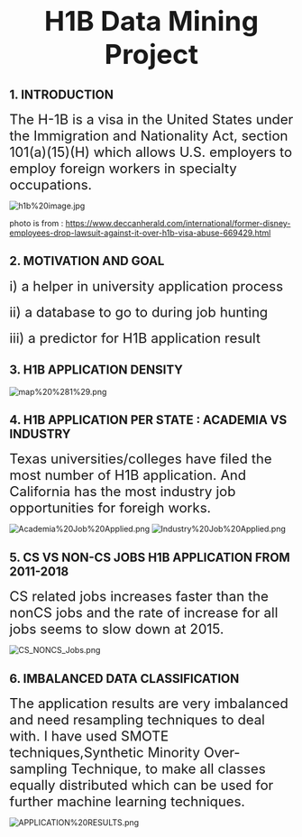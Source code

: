 
<h1><center><font size=12>H1B Data Mining Project</font></center></h1>

## __1. INTRODUCTION__

<font size=5>The H-1B is a visa in the United States under the Immigration and Nationality Act, section 101(a)(15)(H) which allows U.S. employers to employ foreign workers in specialty occupations.</font>


![h1b%20image.jpg](attachment:h1b%20image.jpg)

photo is from : https://www.deccanherald.com/international/former-disney-employees-drop-lawsuit-against-it-over-h1b-visa-abuse-669429.html

## __2. MOTIVATION AND GOAL__

<font size=5>i) a helper in university application process</font>
<br>
<br>
<font size=5>ii) a database to go to during job hunting</font>
<br>
<br>
<font size=5>iii) a predictor for H1B application result</font>

## __3. H1B APPLICATION DENSITY__

![map%20%281%29.png](attachment:map%20%281%29.png)

## __4. H1B APPLICATION PER STATE : ACADEMIA VS INDUSTRY__

<font size=5>Texas universities/colleges have filed the most number of H1B application. And California has the most industry job opportunities for foreigh works.</font>


![Academia%20Job%20Applied.png](attachment:Academia%20Job%20Applied.png)
![Industry%20Job%20Applied.png](attachment:Industry%20Job%20Applied.png)

## __5. CS VS NON-CS JOBS H1B APPLICATION FROM 2011-2018__

<font size=5>CS related jobs increases faster than the nonCS jobs and the rate of increase for all jobs seems to slow down at 2015.</font>

![CS_NONCS_Jobs.png](attachment:CS_NONCS_Jobs.png)

## __6. IMBALANCED DATA CLASSIFICATION__

<font size=5>The application results are very imbalanced and need resampling techniques to deal with. I have used SMOTE techniques,Synthetic Minority Over-sampling Technique, to make all classes equally distributed which can be used for further machine learning techniques.</font>

![APPLICATION%20RESULTS.png](attachment:APPLICATION%20RESULTS.png)
